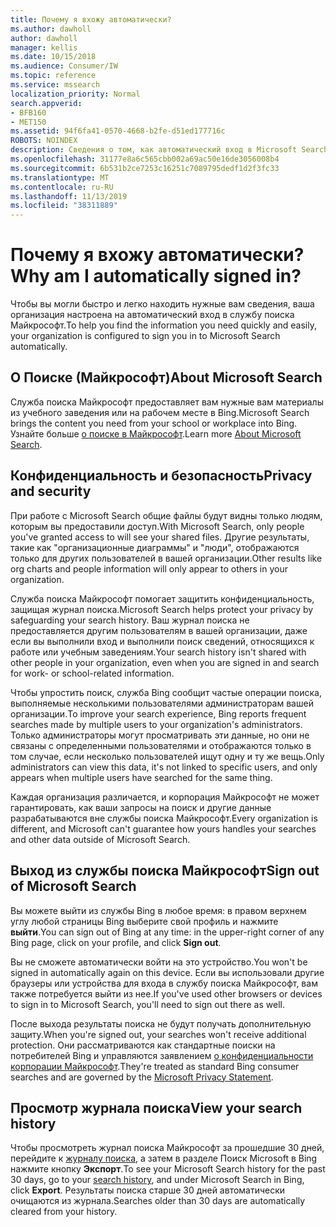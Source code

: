 ```yaml
---
title: Почему я вхожу автоматически?
ms.author: dawholl
author: dawholl
manager: kellis
ms.date: 10/15/2018
ms.audience: Consumer/IW
ms.topic: reference
ms.service: mssearch
localization_priority: Normal
search.appverid:
- BFB160
- MET150
ms.assetid: 94f6fa41-0570-4668-b2fe-d51ed177716c
ROBOTS: NOINDEX
description: Сведения о том, как автоматический вход в Microsoft Search поможет быстро и легко находить результаты работы
ms.openlocfilehash: 31177e8a6c565cbb002a69ac50e16de3056008b4
ms.sourcegitcommit: 6b531b2ce7253c16251c7089795dedf1d2f3fc33
ms.translationtype: MT
ms.contentlocale: ru-RU
ms.lasthandoff: 11/13/2019
ms.locfileid: "38311889"
---
```

# <a name="why-am-i-automatically-signed-in"></a><span data-ttu-id="4bfcb-103">Почему я вхожу автоматически?</span><span class="sxs-lookup"><span data-stu-id="4bfcb-103">Why am I automatically signed in?</span></span>

<span data-ttu-id="4bfcb-104">Чтобы вы могли быстро и легко находить нужные вам сведения, ваша организация настроена на автоматический вход в службу поиска Майкрософт.</span><span class="sxs-lookup"><span data-stu-id="4bfcb-104">To help you find the information you need quickly and easily, your organization is configured to sign you in to Microsoft Search automatically.</span></span>
  
## <a name="about-microsoft-search"></a><span data-ttu-id="4bfcb-105">О Поиске (Майкрософт)</span><span class="sxs-lookup"><span data-stu-id="4bfcb-105">About Microsoft Search</span></span>

<span data-ttu-id="4bfcb-106">Служба поиска Майкрософт предоставляет вам нужные вам материалы из учебного заведения или на рабочем месте в Bing.</span><span class="sxs-lookup"><span data-stu-id="4bfcb-106">Microsoft Search brings the content you need from your school or workplace into Bing.</span></span> <span data-ttu-id="4bfcb-107">Узнайте больше [о поиске в Майкрософт](about-microsoft-search.md).</span><span class="sxs-lookup"><span data-stu-id="4bfcb-107">Learn more [About Microsoft Search](about-microsoft-search.md).</span></span>
  
## <a name="privacy-and-security"></a><span data-ttu-id="4bfcb-108">Конфиденциальность и безопасность</span><span class="sxs-lookup"><span data-stu-id="4bfcb-108">Privacy and security</span></span>

<span data-ttu-id="4bfcb-109">При работе с Microsoft Search общие файлы будут видны только людям, которым вы предоставили доступ.</span><span class="sxs-lookup"><span data-stu-id="4bfcb-109">With Microsoft Search, only people you've granted access to will see your shared files.</span></span> <span data-ttu-id="4bfcb-110">Другие результаты, такие как "организационные диаграммы" и "люди", отображаются только для других пользователей в вашей организации.</span><span class="sxs-lookup"><span data-stu-id="4bfcb-110">Other results like org charts and people information will only appear to others in your organization.</span></span>
  
<span data-ttu-id="4bfcb-111">Служба поиска Майкрософт помогает защитить конфиденциальность, защищая журнал поиска.</span><span class="sxs-lookup"><span data-stu-id="4bfcb-111">Microsoft Search helps protect your privacy by safeguarding your search history.</span></span> <span data-ttu-id="4bfcb-112">Ваш журнал поиска не предоставляется другим пользователям в вашей организации, даже если вы выполнили вход и выполнили поиск сведений, относящихся к работе или учебным заведениям.</span><span class="sxs-lookup"><span data-stu-id="4bfcb-112">Your search history isn't shared with other people in your organization, even when you are signed in and search for work- or school-related information.</span></span>
  
<span data-ttu-id="4bfcb-113">Чтобы упростить поиск, служба Bing сообщит частые операции поиска, выполняемые несколькими пользователями администраторам вашей организации.</span><span class="sxs-lookup"><span data-stu-id="4bfcb-113">To improve your search experience, Bing reports frequent searches made by multiple users to your organization's administrators.</span></span> <span data-ttu-id="4bfcb-114">Только администраторы могут просматривать эти данные, но они не связаны с определенными пользователями и отображаются только в том случае, если несколько пользователей ищут одну и ту же вещь.</span><span class="sxs-lookup"><span data-stu-id="4bfcb-114">Only administrators can view this data, it's not linked to specific users, and only appears when multiple users have searched for the same thing.</span></span>
  
<span data-ttu-id="4bfcb-115">Каждая организация различается, и корпорация Майкрософт не может гарантировать, как ваши запросы на поиск и другие данные разрабатываются вне службы поиска Майкрософт.</span><span class="sxs-lookup"><span data-stu-id="4bfcb-115">Every organization is different, and Microsoft can't guarantee how yours handles your searches and other data outside of Microsoft Search.</span></span>
  
## <a name="sign-out-of-microsoft-search"></a><span data-ttu-id="4bfcb-116">Выход из службы поиска Майкрософт</span><span class="sxs-lookup"><span data-stu-id="4bfcb-116">Sign out of Microsoft Search</span></span>

<span data-ttu-id="4bfcb-117">Вы можете выйти из службы Bing в любое время: в правом верхнем углу любой страницы Bing выберите свой профиль и нажмите **выйти**.</span><span class="sxs-lookup"><span data-stu-id="4bfcb-117">You can sign out of Bing at any time: in the upper-right corner of any Bing page, click on your profile, and click **Sign out**.</span></span>
  
<span data-ttu-id="4bfcb-118">Вы не сможете автоматически войти на это устройство.</span><span class="sxs-lookup"><span data-stu-id="4bfcb-118">You won't be signed in automatically again on this device.</span></span> <span data-ttu-id="4bfcb-119">Если вы использовали другие браузеры или устройства для входа в службу поиска Майкрософт, вам также потребуется выйти из нее.</span><span class="sxs-lookup"><span data-stu-id="4bfcb-119">If you've used other browsers or devices to sign in to Microsoft Search, you'll need to sign out there as well.</span></span> 
  
<span data-ttu-id="4bfcb-120">После выхода результаты поиска не будут получать дополнительную защиту.</span><span class="sxs-lookup"><span data-stu-id="4bfcb-120">When you're signed out, your searches won't receive additional protection.</span></span> <span data-ttu-id="4bfcb-121">Они рассматриваются как стандартные поиски на потребителей Bing и управляются заявлением [о конфиденциальности корпорации Майкрософт](https://privacy.microsoft.com/privacystatement).</span><span class="sxs-lookup"><span data-stu-id="4bfcb-121">They're treated as standard Bing consumer searches and are governed by the [Microsoft Privacy Statement](https://privacy.microsoft.com/privacystatement).</span></span>
  
## <a name="view-your-search-history"></a><span data-ttu-id="4bfcb-122">Просмотр журнала поиска</span><span class="sxs-lookup"><span data-stu-id="4bfcb-122">View your search history</span></span>

<span data-ttu-id="4bfcb-123">Чтобы просмотреть журнал поиска Майкрософт за прошедшие 30 дней, перейдите к [журналу поиска](https://ssl.bing.com/profile/history), а затем в разделе Поиск Microsoft в Bing нажмите кнопку **Экспорт**.</span><span class="sxs-lookup"><span data-stu-id="4bfcb-123">To see your Microsoft Search history for the past 30 days, go to your [search history](https://ssl.bing.com/profile/history), and under Microsoft Search in Bing, click **Export**.</span></span> <span data-ttu-id="4bfcb-124">Результаты поиска старше 30 дней автоматически очищаются из журнала.</span><span class="sxs-lookup"><span data-stu-id="4bfcb-124">Searches older than 30 days are automatically cleared from your history.</span></span>

  

